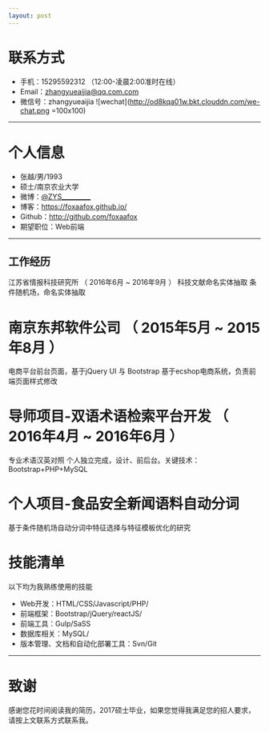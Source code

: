 ```yaml
---
layout: post
---
```


# 联系方式
- 手机：15295592312 （12:00-凌晨2:00准时在线）
- Email：zhangyueaijia@qq.com.com 
- 微信号：zhangyueaijia
![wechat](http://od8kqa01w.bkt.clouddn.com/we-chat.png =100x100)
---

# 个人信息

 - 张越/男/1993 
 - 硕士/南京农业大学 
 - 微博：[@ZYS_________](http://weibo.com/u/2698725032) 
 - 博客：https://foxaafox.github.io/ 
 - Github：http://github.com/foxaafox 
 - 期望职位：Web前端

---

## 工作经历
江苏省情报科技研究所 （ 2016年6月 ~ 2016年9月 ）
科技文献命名实体抽取 
条件随机场，命名实体抽取

# 南京东邦软件公司 （ 2015年5月 ~ 2015年8月 ）
电商平台前台页面，基于jQuery UI 与 Bootstrap
基于ecshop电商系统，负责前端页面样式修改

# 导师项目-双语术语检索平台开发 （ 2016年4月 ~ 2016年6月 ）
专业术语汉英对照
个人独立完成，设计、前后台。关键技术：Bootstrap+PHP+MySQL

# 个人项目-食品安全新闻语料自动分词 
基于条件随机场自动分词中特征选择与特征模板优化的研究


# 技能清单
以下均为我熟练使用的技能

- Web开发：HTML/CSS/Javascript/PHP/
- 前端框架：Bootstrap/jQuery/reactJS/
- 前端工具：Gulp/SaSS
- 数据库相关：MySQL/
- 版本管理、文档和自动化部署工具：Svn/Git
---

# 致谢
感谢您花时间阅读我的简历，2017硕士毕业，如果您觉得我满足您的招人要求，请按上文联系方式联系我。